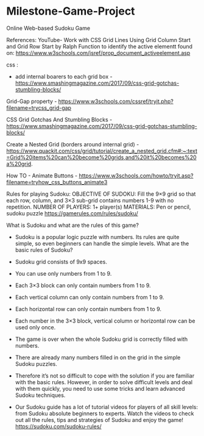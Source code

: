 # Milestone-Game-Project
 Online Web-based Sudoku Game


References:
YouTube- Work with CSS Grid Lines Using Grid Column Start and Grid Row Start by Ralph
Function to identify the active elementt found on:  https://www.w3schools.com/jsref/prop_document_activeelement.asp

css : 
 - add internal boarers to each grid box - https://www.smashingmagazine.com/2017/09/css-grid-gotchas-stumbling-blocks/

 Grid-Gap property - https://www.w3schools.com/cssref/tryit.php?filename=trycss_grid-gap

 CSS Grid Gotchas And Stumbling Blocks - https://www.smashingmagazine.com/2017/09/css-grid-gotchas-stumbling-blocks/

 Create a Nested Grid (borders around internal grid) - https://www.quackit.com/css/grid/tutorial/create_a_nested_grid.cfm#:~:text=Grid%20items%20can%20become%20grids,and%20it%20becomes%20a%20grid.

How TO - Animate Buttons - https://www.w3schools.com/howto/tryit.asp?filename=tryhow_css_buttons_animate3



Rules for playing Sudoku: 
OBJECTIVE OF SUDOKU: Fill the 9×9 grid so that each row, column, and 3×3 sub-grid contains numbers 1-9 with no repetition.
NUMBER OF PLAYERS: 1+ player(s)
MATERIALS: Pen or pencil, sudoku puzzle
https://gamerules.com/rules/sudoku/


What is Sudoku and what are the rules of this game?
- Sudoku is a popular logic puzzle with numbers. Its rules are quite simple, so even beginners can
   handle the simple levels.
What are the basic rules of Sudoku?
-   Sudoku grid consists of 9x9 spaces.
-   You can use only numbers from 1 to 9.
-   Each 3×3 block can only contain numbers from 1 to 9.
-   Each vertical column can only contain numbers from 1 to 9.
-   Each horizontal row can only contain numbers from 1 to 9.
-   Each number in the 3×3 block, vertical column or horizontal row can be used only once.
-   The game is over when the whole Sudoku grid is correctly filled with numbers.
-   There are already many numbers filled in on the grid in the simple Sudoku puzzles. 
- Therefore it’s not so difficult to cope with the solution if you are familiar with the
    basic rules. However, in order to solve difficult levels and deal with them quickly, you need to use some tricks and learn advanced Sudoku techniques.

- Our Sudoku guide has a lot of tutorial videos for players of all skill levels: from Sudoku
 absolute beginners to experts. Watch the videos to check out all the rules, tips and strategies of Sudoku and enjoy the game!
https://sudoku.com/sudoku-rules/




